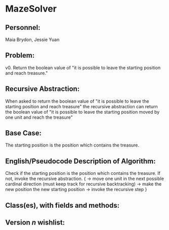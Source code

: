# MazeSolver

## Personnel:

Maia Brydon, Jessie Yuan

## Problem:

v0. Return the boolean value of "it is possible to leave the starting position and reach treasure."

## Recursive Abstraction:

When asked to 
  return the boolean value of "it is possible to leave the starting position and reach treasure"
the recursive abstraction can 
  return the boolean value of "it is possible to leave the starting position moved by one unit and reach the treasure"
  
## Base Case:

The starting position is the position which contains the treasure.

## English/Pseudocode Description of Algorithm:

Check if the starting position is the position which contains the treasure.
If not, invoke the recursive abstraction. {
-> move one unit in the next possible cardinal direction (must keep track for recursive backtracking)
-> make the new position the new starting position
-> invoke the recursive step }

## Class(es), with fields and methods:

## Version *n* wishlist:

